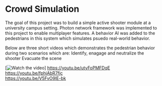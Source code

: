 # Crowd Simulation
The goal of this project was to build a simple active shooter module at a university campus setting. Photon network framework was implemented to this project to enable  multiplayer features. A behavior AI was added to the pedestrians in this system which simulates psuedo real-world behavior. 

Below are three short videos which demonstrates the pedestrian behavior during two scenarios which are: 
Identify, enagage and neutralize the shooter
Evacuate the scene


[![Watch the video](https://img.youtube.com/vi/T-D1KVIuvjA/maxresdefault.jpg)] https://youtu.be/utyFoPMFDqE  <br />
https://youtu.be/fphjAbR7fjc <br />
https://youtu.be/V5FvO9lE-bk <br />
